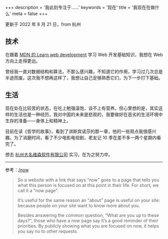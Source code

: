 +++
description = '我此刻专注于……'
keywords = '现在'
title = '我现在在做什么'
meta = false
+++

更新于 2022 年 8 月 21 日，from 杭州

## 技术

在跟着 [MDN 的 Learn web development](https://developer.mozilla.org/en-US/docs/Learn) 学习 Web 开发基础知识，我想在 Web 方向上走得更远。

曾经我一直对数据结构和算法，不那么感兴趣，不知道它的作用，学习过几次总是半途而废。这次我不想再这样了，我想让自己足够熟悉它们，为下一步打下基础。

## 生活

现在处在比较苦的状态，在吃上勉强温饱，谈不上有营养。但心里想的是，其实这样的生活也是一种经历，我对中国的未来是悲观的，我要做好在恶劣的生活环境中生存的准备——身体上和精神上。

目前在读《哲学的故事》，看到了讲斯宾诺莎的那一章，他的一些观点我很感兴趣。为了消磨时间，看了不少电影电视剧，老友记 10 季在差不多一两个星期内看完了。

想去 [杭州大名维森软件有限公司](https://www.damingsoft.com/default.aspx) 实习，在为之努力中。

---

参考：[/now](https://nownownow.com/about)

> So a website with a link that says “now” goes to a page that tells you what this person is focused on at this point in their life. For short, we call it a “now page”.
>
> It’s useful for the same reason an “about” page is useful on your site: because people on your site want to know more about you.
>
> Besides answering the common question, “What are you up to these days?”, those who have a now page say it’s a good reminder of their priorities. By publicly showing what you are focused on now, it helps you say no to other requests.
